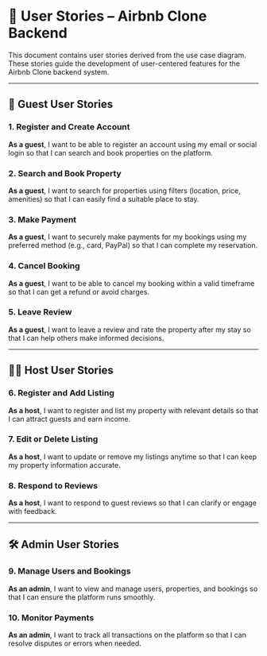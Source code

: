# 📘 User Stories – Airbnb Clone Backend

This document contains user stories derived from the use case diagram. These stories guide the development of user-centered features for the Airbnb Clone backend system.

---

## 👤 Guest User Stories

### 1. Register and Create Account
**As a guest**, I want to be able to register an account using my email or social login so that I can search and book properties on the platform.

### 2. Search and Book Property
**As a guest**, I want to search for properties using filters (location, price, amenities) so that I can easily find a suitable place to stay.

### 3. Make Payment
**As a guest**, I want to securely make payments for my bookings using my preferred method (e.g., card, PayPal) so that I can complete my reservation.

### 4. Cancel Booking
**As a guest**, I want to be able to cancel my booking within a valid timeframe so that I can get a refund or avoid charges.

### 5. Leave Review
**As a guest**, I want to leave a review and rate the property after my stay so that I can help others make informed decisions.

---

## 🧑‍💼 Host User Stories

### 6. Register and Add Listing
**As a host**, I want to register and list my property with relevant details so that I can attract guests and earn income.

### 7. Edit or Delete Listing
**As a host**, I want to update or remove my listings anytime so that I can keep my property information accurate.

### 8. Respond to Reviews
**As a host**, I want to respond to guest reviews so that I can clarify or engage with feedback.

---

## 🛠️ Admin User Stories

### 9. Manage Users and Bookings
**As an admin**, I want to view and manage users, properties, and bookings so that I can ensure the platform runs smoothly.

### 10. Monitor Payments
**As an admin**, I want to track all transactions on the platform so that I can resolve disputes or errors when needed.

